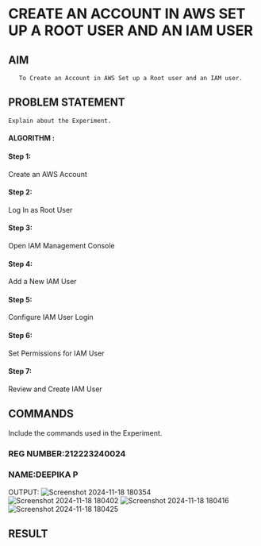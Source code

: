  # CREATE AN  ACCOUNT IN AWS SET UP A ROOT USER AND AN IAM USER 
  ## AIM
       To Create an Account in AWS Set up a Root user and an IAM user.
## PROBLEM STATEMENT
    Explain about the Experiment.

#### ALGORITHM :
#### Step 1:
Create an AWS Account

#### Step 2:
Log In as Root User

#### Step 3:
Open IAM Management Console

#### Step 4:
Add a New IAM User

#### Step 5:
Configure IAM User Login

#### Step 6:
Set Permissions for IAM User

#### Step 7:
Review and Create IAM User
## COMMANDS
Include the commands used in the Experiment.
### REG NUMBER:212223240024
### NAME:DEEPIKA P
OUTPUT:
![Screenshot 2024-11-18 180354](https://github.com/user-attachments/assets/026bb1b3-9630-4f13-88c4-0f5e705730bf)
![Screenshot 2024-11-18 180402](https://github.com/user-attachments/assets/801f6916-f3f2-4e47-8e89-523756459b7e)
![Screenshot 2024-11-18 180416](https://github.com/user-attachments/assets/8ae6870f-689a-49be-9f87-5e6387d894a2)
![Screenshot 2024-11-18 180425](https://github.com/user-attachments/assets/0479fce3-c088-4bf1-8cff-c6593348c169)
## RESULT
 

  


